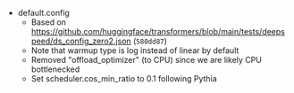 - default.config
  - Based on https://github.com/huggingface/transformers/blob/main/tests/deepspeed/ds_config_zero2.json (`580dd87`)
  - Note that warmup type is log instead of linear by default
  - Removed "offload_optimizer" (to CPU) since we are likely CPU bottlenecked
  - Set scheduler.cos_min_ratio to 0.1 following Pythia